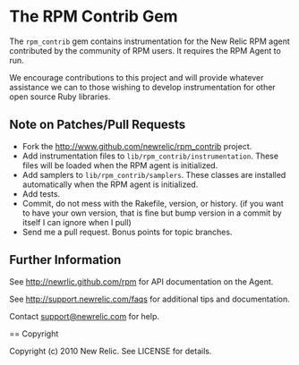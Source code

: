 # The RPM Contrib Gem

The `rpm_contrib` gem contains instrumentation for the New Relic RPM agent
contributed by the community of RPM users.  It requires the RPM Agent
to run.

We encourage contributions to this project and will provide whatever
assistance we can to those wishing to develop instrumentation for
other open source Ruby libraries.

## Note on Patches/Pull Requests
 
* Fork the http://www.github.com/newrelic/rpm_contrib project.
* Add instrumentation files to `lib/rpm_contrib/instrumentation`.  These
  files will be loaded when the RPM agent is initialized.
* Add samplers to `lib/rpm_contrib/samplers`.  These classes are
  installed automatically when the RPM agent is initialized.
* Add tests.  
* Commit, do not mess with the Rakefile, version, or history.  (if you
  want to have your own version, that is fine but bump version in a
  commit by itself I can ignore when I pull)
* Send me a pull request. Bonus points for topic branches.

## Further Information

See http://newrlic.github.com/rpm for API documentation on the Agent.

See http://support.newrelic.com/faqs for additional tips and documentation.

Contact support@newrelic.com for help.

== Copyright

Copyright (c) 2010 New Relic. See LICENSE for details.
